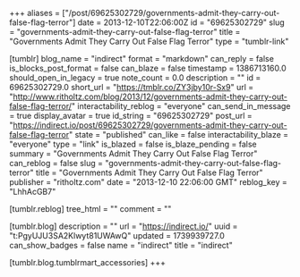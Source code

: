 +++
aliases = ["/post/69625302729/governments-admit-they-carry-out-false-flag-terror"]
date = 2013-12-10T22:06:00Z
id = "69625302729"
slug = "governments-admit-they-carry-out-false-flag-terror"
title = "Governments Admit They Carry Out False Flag Terror"
type = "tumblr-link"

[tumblr]
blog_name = "indirect"
format = "markdown"
can_reply = false
is_blocks_post_format = false
can_blaze = false
timestamp = 1386713160.0
should_open_in_legacy = true
note_count = 0.0
description = ""
id = 69625302729.0
short_url = "https://tmblr.co/ZY3jby10r-Sx9"
url = "http://www.ritholtz.com/blog/2013/12/governments-admit-they-carry-out-false-flag-terror/"
interactability_reblog = "everyone"
can_send_in_message = true
display_avatar = true
id_string = "69625302729"
post_url = "https://indirect.io/post/69625302729/governments-admit-they-carry-out-false-flag-terror"
state = "published"
can_like = false
interactability_blaze = "everyone"
type = "link"
is_blazed = false
is_blaze_pending = false
summary = "Governments Admit They Carry Out False Flag Terror"
can_reblog = false
slug = "governments-admit-they-carry-out-false-flag-terror"
title = "Governments Admit They Carry Out False Flag Terror"
publisher = "ritholtz.com"
date = "2013-12-10 22:06:00 GMT"
reblog_key = "LhhAcGB7"

[tumblr.reblog]
tree_html = ""
comment = ""

[tumblr.blog]
description = ""
url = "https://indirect.io/"
uuid = "t:PgyUJU3SA2Klwyt81UWAwQ"
updated = 1739939727.0
can_show_badges = false
name = "indirect"
title = "indirect"

[tumblr.blog.tumblrmart_accessories]
+++
